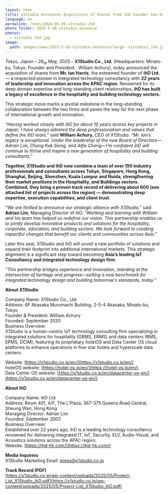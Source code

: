 ```yaml
---
layout: news
title: X1Studio Announces Acquisition of Shares from ihD Founder Ian Harris, Making a New Era of Strategic Growth
language: en
permalink: /news/2024-05-26-x1studio-ihd
photo_folder: 2025-5-26-x1studio-announce
photos:
  - x1studio_ihd.jpg
image:
  path: images/news/2025-5-26-x1studio-announce/large--x1studio1_ihd.jpg
---
```


*Tokyo, Japan – 26<sub>th</sub> May, 2025* – **X1Studio Co., Ltd.** (Headquarters: Minato-ku, Tokyo;  Founder and President : William Achury), today announced the acquisition of shares from **Mr. Ian Harris**, the esteemed founder of **ihD Ltd.** — a respected pioneer in integrated technology consultancy with **22 years of leadership and innovation across the APAC region**. Renowned for its deep domain expertise and long-standing client relationships, **ihD has built a legacy of excellence in the hospitality and building technology sectors.** <!-- more --> 

This strategic move marks a pivotal milestone in the long-standing collaboration between the two firms and paves the way for the next phase of international growth and innovation. 

*“Having worked closely with ihD for about 10 years across key projects in Japan, I have always admired the deep professionalism and values that define the ihD team,”* said **William Achury**, CEO of X1Studio. *“Mr. Ian’s legacy is exceptional. Under the leadership of the new Board of Directors—Adrian Lim, Chong Kok Siong, and Alfie Cheng—I’m confident ihD will continue to thrive and inspire a new generation of hospitality and building consultants.”* 

**Together, X1Studio and ihD now combine a team of over 150 industry professionals and consultants across Tokyo, Singapore, Hong Kong, Shanghai, Beijing, Shenzhen, Kuala Lumpur and Noida, strengthening their market positions in the Hospitality, and Buildings sectors. Combined, they bring a proven track record of delivering about 600 (see attached list of projects across the region) — demonstrating deep expertise, execution capabilities, and client trust.** 

*“We are thrilled to announce our strategic alliance with X1Studio,”* said **Adrian Lim**, Managing Director of ihD. *“Working and learning with William and his team has helped us redefine our vision. This partnership enables us to jointly develop innovative products and solutions for the hospitality, corporate, education, and building sectors. We look forward to creating impactful changes that benefit our clients and communities across Asia.”* 

Later this year, X1Studio and ihD will unveil a new portfolio of solutions and expand their footprint into additional international markets. This strategic alignment is a significant step toward becoming **Asia’s leading IoT Consultancy and integrated technology design firm**. 

*“This partnership bridges experience and innovation, standing at the intersection of heritage and progress—setting a new benchmark for integrated technology design and building tomorrow’s standards, today.”* 


**About X1Studio**

Company Name: X1Studio Co., Ltd. <br>
Address: 6F Akasaka Muromachi Building, 2-5-4 Akasaka, Minato-ku, Tokyo <br>
Founder & President: William Achury <br>
Founded: September 2020 <br>
Business Overview: <br>
X1Studio is a human-centric IoT technology consulting firm specializing in integrated solutions for hospitality (GRMS, ERMS) and data centers (BMS, EPMS, DCIM), featuring its proprietary hotelOS and Data Center OS cloud platforms to enhance operations in five-star hotels and hyperscale data centers. 

Website: [https://x1studio.co.jp/en/](https://x1studio.co.jp/en/)<br>
hotelOS website: [https://hotel-os.jp/en/](https://hotel-os.jp/en/)<br>
Data Center OS website: [https://x1studio.co.jp/en/datacenter-os-en/](https://x1studio.co.jp/en/datacenter-os-en/)<br>


**About ihD** 

Company Name: ihD Ltd. <br>
Address: Room 401, 4/F, The L’Plaza, 367-375 Queens Road Central, Sheung Wan, Hong Kong <br>
Managing Director: Adrian Lim <br>
Founded: September 2003 <br>
Business Overview: <br>
Established over 22 years ago, ihD is a leading technology consultancy renowned for delivering integrated IT, IoT, Security, ELV, Audio-Visual, and Acoustics solutions across the APAC region. <br>
Website: [https://ihd-hk.com/](https://ihd-hk.com/)


**Media Inquiries** <br>
X1Studio Marketing 
Email: [press@x1studio.co.jp](mailto:press@x1studio.co.jp)

**Track Record (PDF)**<br>
[https://x1studio.co.jp/wp-content/uploads/2025/05/Project-List_X1Studio_ihD.pdf](https://x1studio.co.jp/wp-content/uploads/2025/05/Project-List_X1Studio_ihD.pdf)
